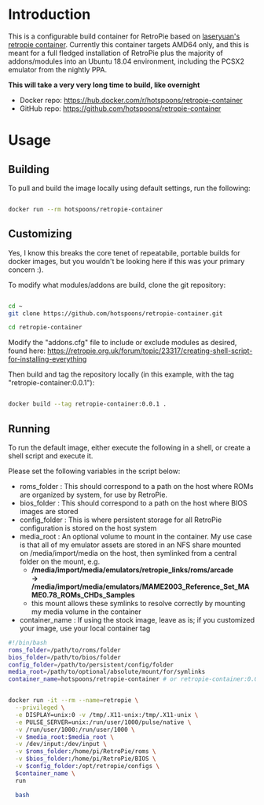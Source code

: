 # Introduction

This is a configurable build container for RetroPie based on [laseryuan's retropie container](https://github.com/laseryuan/docker-apps/tree/master/retropie).
Currently this container targets AMD64 only, and this is meant for a full fledged installation of RetroPie plus the majority of addons/modules into an 
Ubuntu 18.04 environment, including the PCSX2 emulator from the nightly PPA. 

**This will take a very very long time to build, like overnight**

 - Docker repo: https://hub.docker.com/r/hotspoons/retropie-container
 - GitHub repo: https://github.com/hotspoons/retropie-container

# Usage

## Building

To pull and build the image locally using default settings, run the following:

```bash

docker run --rm hotspoons/retropie-container

```


## Customizing

Yes, I know this breaks the core tenet of repeatabile, portable builds for docker images, but you wouldn't be looking here if this was your primary concern :).

To modify what modules/addons are build, clone the git repository:

```bash

cd ~
git clone https://github.com/hotspoons/retropie-container.git

cd retropie-container

```

Modify the "addons.cfg" file to include or exclude modules as desired, found here: https://retropie.org.uk/forum/topic/23317/creating-shell-script-for-installing-everything

Then build and tag the repository locally (in this example, with the tag "retropie-container:0.0.1"):

```bash

docker build --tag retropie-container:0.0.1 .

```

## Running

To run the default image, either execute the following in a shell, or create a shell script and execute it.

Please set the following variables in the script below:

 - roms_folder : This should correspond to a path on the host where ROMs are organized by system, for use by RetroPie. 
 - bios_folder : This should correspond to a path on the host where BIOS images are stored
 - config_folder : This is where persistent storage for all RetroPie configuration is stored on the host system
 - media_root : An optional volume to mount in the container. My use case is that all of my emulator assets are stored in an NFS share mounted \
on /media/import/media on the host, then symlinked from a central folder on the mount, e.g. 
     - **/media/import/media/emulators/retropie_links/roms/arcade \
-> /media/import/media/emulators/MAME2003_Reference_Set_MAME0.78_ROMs_CHDs_Samples**
     - this mount allows these symlinks to resolve correctly by mounting \
my media volume in the container
 - container_name : If using the stock image, leave as is; if you customized your image, use your local container tag 

```bash
#!/bin/bash
roms_folder=/path/to/roms/folder
bios_folder=/path/to/bios/folder
config_folder=/path/to/persistent/config/folder
media_root=/path/to/optional/absolute/mount/for/symlinks
container_name=hotspoons/retropie-container # or retropie-container:0.0.1 if built and tagged locally


docker run -it --rm --name=retropie \
  --privileged \
  -e DISPLAY=unix:0 -v /tmp/.X11-unix:/tmp/.X11-unix \
  -e PULSE_SERVER=unix:/run/user/1000/pulse/native \
  -v /run/user/1000:/run/user/1000 \
  -v $media_root:$media_root \
  -v /dev/input:/dev/input \
  -v $roms_folder:/home/pi/RetroPie/roms \
  -v $bios_folder:/home/pi/RetroPie/BIOS \
  -v $config_folder:/opt/retropie/configs \
  $container_name \
  run

  bash


```
